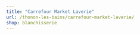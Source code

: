 ```yaml
---
title: "Carrefour Market Laverie"
url: /thonon-les-bains/carrefour-market-laverie/
shop: blanchisserie
---
```

